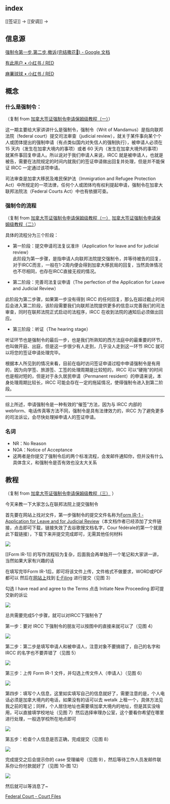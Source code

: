 
## index

[[签证]] -> [[安调]] ->

## 信息源

[强制令第一步,第二步,撤诉(完结撒花🎉) - Google 文档](https://docs.google.com/document/d/1F8PjUwT595LpoXJSbd_561N0IpXBduF17yYCScEHs-A/edit#heading=h.5depm81ic6st)

[有此用户 • 小红书 / RED](https://www.xiaohongshu.com/user/profile/62a9111c000000001b025684)

[麻薯球球 • 小红书 / RED](https://www.xiaohongshu.com/user/profile/61754c1c000000001f03eb08)

## 概念

### 什么是强制令：

（复制 from [加拿大签证强制令申请保姆级教程（一）](https://www.xiaohongshu.com/explore/634f84f700000000070154ca?app_platform=ios&app_version=7.72&share_from_user_hidden=true&type=normal&xhsshare=CopyLink&appuid=638c53da000000001f01a7ab&apptime=1674785497)）

这一期主要给大家讲讲什么是强制令，强制令（Writ of Mandamus）是指向联邦法院（federal court）提交司法审查（judicial review），就关于某件事向某个个人或团体提出的强制申请（有点类似国内对失信人的强制执行），被申请人必须在 15 天内（发生在加拿大境内的事项）或者 60 天内（发生在加拿大境外的事项）就某件事回复申请人。所以说对于我们申请人来说，IRCC 就是被申请人，也就是被告，需要在法院规定的时间内就我们的签证申请做出回复并处理，但是并不能保证 IRCC 一定通过该项申请。 

司法审查是加拿大移民及难民保护法（Immigration and Refugee Protection Act）中所规定的一项法律，任何个人或团体均有权利提起申请，强制令在加拿大联邦法院法（Federal Courts Act）中也有依据可查。

### 强制令的流程

（复制 from [加拿大签证强制令申请保姆级教程（一）](https://www.xiaohongshu.com/explore/634f84f700000000070154ca?app_platform=ios&app_version=7.72&share_from_user_hidden=true&type=normal&xhsshare=CopyLink&appuid=638c53da000000001f01a7ab&apptime=1674785497) [加拿大签证强制令申请保姆级教程（二）](http://xhslink.com/S7qy1t)）


具体的流程分为三个阶段：  

- 第一阶段：提交申请司法复议准许（Application for leave and for judicial review）  
此阶段为第一步骤，是指申请人向联邦法院提交强制令，并等待被告的回复，对于IRCC而言，一般在1-2周内便会得到加拿大移民局的回复，当然具体情况也不尽相同，也存在IRCC直接无视的情况。

- 第二阶段：完善司法复议申请（The perfection of the Application for Leave and Judicial Review）  

此阶段为第二步骤，如果第一步没有得到 IRCC 的任何回复，那么在超过截止时间后会进入第二阶段，该阶段需要我们向联邦法院提供更多的信息以完善我们的司法审查，同时在联邦法院正式启动司法程序，IRCC 在收到法院的通知后必须做出回应。  

- 第三阶段：听证（The hearing stage）  

听证环节也是强制令的最后一步，也是我们所熟知的西方法庭中的最重要的环节，也叫做开庭、出庭，但是这一步很少有人走到，几乎没人走到这一环节 IRCC 就可以将您的签证申请处理完毕。  

根据本人所见到的情况来看，目前在临时访问签证申请过程中申请强制令是有用的，因为向学签、旅游签、工签的处理周期是比较短的，IRCC 可以“硬拖”的时间也是相对短的，但是对于永久居民申请（Permanent resident）的申请来说，本身处理周期比较长，IRCC 可能会存在一定的拖延情况，使得强制令进入到第二阶段。  

---

综上所述，申请强制令是一种有效的“催签”方法，因为与 IRCC 内部的 webform、电话传真等方法不同，强制令是具有法律效力的，IRCC 为了避免更多的司法诉讼，会尽快处理掉申请人的签证申请。  

### 名词 

- NR：No Reason
- NOA：Notice of Acceptance
- 这两者是你提交了强制令后的两个标准流程，会发邮件通知你，但并没有什么具体含义，和强制令是否有效也没太大关系

## 教程

（复制 from [加拿大签证强制令申请保姆级教程（三）](https://www.xiaohongshu.com/explore/635aacbe0000000014036fa4) ）

今天来教一下大家怎么在联邦法院上提交强制令

首先要在网站上找对文件，第一步强制令的提交文件名称为[Form IR-1 - Application for Leave and for Judicial Review](https://www.fct-cf.gc.ca/content/assets/forms/base/formIR-1_E.rtf)（本文档作者已经添加了文件链接，点击即可下载，链接失效了去谷歌搜文档名字，Cour fédérale的第一个就是此下载链接），下载下来并提交完成即可，无需其他任何材料


![](https://picture-guan.oss-cn-hangzhou.aliyuncs.com/20230923153706.png)

[[Form IR-1]] 的写作流程较为复杂，后面我会再单独开一个笔记和大家讲一讲，当然如果大家有兴趣的话

在填写完毕Form IR-1后，即可将该文件上传，文件格式不做要求，WORD或PDF都可以
然后在[网站上](https://www.fct-cf.gc.ca/en/home)找到 [E-Filing](https://www.fct-cf.gc.ca/en/pages/online-access/e-filing#cont) 进行提交（见图 3）

勾选 I have read and agree to the Terms 点击 Initiate New Proceeding 即可提交新的诉讼

![](https://picture-guan.oss-cn-hangzhou.aliyuncs.com/20230923153926.png)

总共需要完成5个步骤，就可以对IRCC下强制令了

第一步：要对 IRCC 下强制令的朋友可以按图中的直接来就可以了（见图 4）

![](https://picture-guan.oss-cn-hangzhou.aliyuncs.com/20230923154220.png)

第二步：第二步是填写申请人和被申请人，注意对象不要搞错了，自己的名字和 IRCC 的名字也不要弄错了（见图 5）

![](https://picture-guan.oss-cn-hangzhou.aliyuncs.com/20230923154325.png)

第三步：上传 Form IR-1 文件，并勾选上传文件人（申请人）（见图 6）

![](https://picture-guan.oss-cn-hangzhou.aliyuncs.com/20230923154736.png)

第四步：填写个人信息，这里如实填写自己的信息就好了，需要注意的是，个人电话必须是加拿大境内的电话，如果没有的话可以去 wetalk 上租一个，具体方法见我之前的笔记；同样，个人居住地址也需要填加拿大境内的地址，但是其实没啥用，可以直接填学校地址（见图 7）然后选择审理办公室，这个要看你希望在哪里进行处理，一般选学校所在地点即可

![](https://picture-guan.oss-cn-hangzhou.aliyuncs.com/20230923154758.png)

第五步：检查个人信息是否正确，完成提交（见图 8）

![](https://picture-guan.oss-cn-hangzhou.aliyuncs.com/20230923154824.png)

完成提交之后会提示你的 case 受理编号（见图 9），然后等待工作人员发邮件联系你让你付款就好了（见图 10-图 12）

![](https://picture-guan.oss-cn-hangzhou.aliyuncs.com/20230923154858.png)

然后就可以等消息了~

[Federal Court - Court Files](https://www.fct-cf.gc.ca/en/court-files-and-decisions/court-files#tab02)